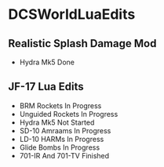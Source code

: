# DCSWorldLuaEdits

## Realistic Splash Damage Mod
* Hydra Mk5 Done

## JF-17 Lua Edits
* BRM Rockets In Progress
* Unguided Rockets In Progress
* Hydra Mk5 Not Started
* SD-10 Amraams In Progress
* LD-10 HARMs In Progress
* Glide Bombs In Progress
* 701-IR And 701-TV Finished
